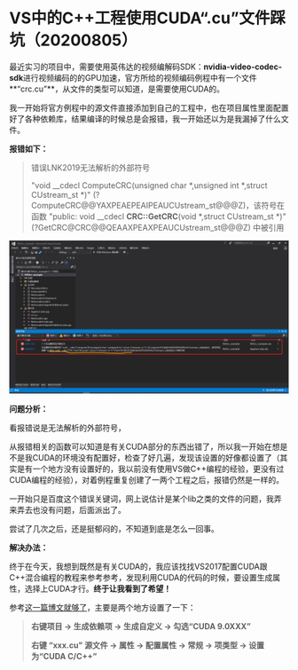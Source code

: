 # VS中的C++工程使用CUDA“.cu”文件踩坑（20200805）

最近实习的项目中，需要使用英伟达的视频编解码SDK：**nvidia-video-codec-sdk**进行视频编码的的GPU加速，官方所给的视频编码例程中有一个文件**“crc.cu”**，从文件的类型可以知道，是需要使用CUDA的。

我一开始将官方例程中的源文件直接添加到自己的工程中，也在项目属性里面配置好了各种依赖库，结果编译的时候总是会报错，我一开始还以为是我漏掉了什么文件。

**报错如下：**

> 错误LNK2019无法解析的外部符号 
>
> "void __cdecl ComputeCRC(unsigned char *,unsigned int *,struct CUstream_st *)" (?ComputeCRC@@YAXPEAEPEAIPEAUCUstream_st@@@Z)，该符号在函数 "public: void __cdecl **CRC::GetCRC**(void *,struct CUstream_st *)" (?GetCRC@CRC@@QEAAXPEAXPEAUCUstream_st@@@Z) 中被引用	

![](bug.png)

**问题分析：**

看报错说是无法解析的外部符号，

从报错相关的函数可以知道是有关CUDA部分的东西出错了，所以我一开始在想是不是我CUDA的环境没有配置好，检查了好几遍，发现该设置的好像都设置了（其实是有一个地方没有设置好的，我以前没有使用VS做C++编程的经验，更没有过CUDA编程的经验），对着例程重复创建了一两个工程之后，报错仍然是一样的。

一开始只是百度这个错误关键词，网上说估计是某个lib之类的文件的问题，我弄来弄去也没有问题，后面派出了。

尝试了几次之后，还是挺郁闷的，不知道到底是怎么一回事。

**解决办法：**

终于在今天，我想到既然是有关CUDA的，我应该找找VS2017配置CUDA跟C++混合编程的教程来参考参考，发现利用CUDA的代码的时候，要设置生成属性，选择上CUDA才行。**终于让我看到了希望！**

参考[这一篇博文就够了](https://blog.csdn.net/p312011150/article/details/81571273)，主要是两个地方设置了一下：

> **右键项目 → 生成依赖项 → 生成自定义 → 勾选“CUDA 9.0XXX”**
>
> **右键 “xxx.cu" 源文件 → 属性 → 配置属性 → 常规 → 项类型 → 设置为“CUDA C/C++”**

